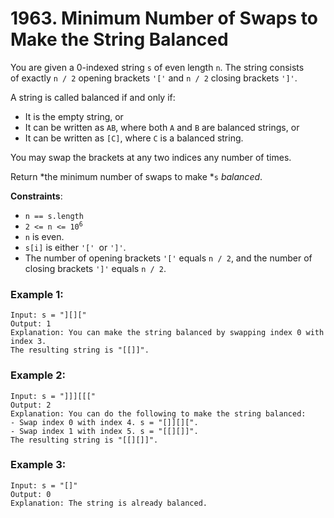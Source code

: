 # 1963. Minimum Number of Swaps to Make the String Balanced

You are given a 0-indexed string `s` of even length `n`. The string consists of exactly `n / 2` opening brackets `'['` and `n / 2` closing brackets `']'`.

A string is called balanced if and only if:

-   It is the empty string, or
-   It can be written as `AB`, where both `A` and `B` are balanced strings, or
-   It can be written as `[C]`, where `C` is a balanced string.

You may swap the brackets at any two indices any number of times.

Return *the minimum number of swaps to make *`s` *balanced*.

**Constraints**:
- `n == s.length`
- <code>2 <= n <= 10<sup>6</sup></code>
- `n` is even.
- `s[i]` is either `'[' `or `']'`.
- The number of opening brackets `'['` equals `n / 2`, and the number of closing brackets `']'` equals `n / 2`.

### Example 1:
```
Input: s = "][]["
Output: 1
Explanation: You can make the string balanced by swapping index 0 with index 3.
The resulting string is "[[]]".
```

### Example 2:
```
Input: s = "]]][[["
Output: 2
Explanation: You can do the following to make the string balanced:
- Swap index 0 with index 4. s = "[]][][".
- Swap index 1 with index 5. s = "[[][]]".
The resulting string is "[[][]]".
```

### Example 3:
```
Input: s = "[]"
Output: 0
Explanation: The string is already balanced.
```
